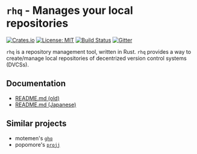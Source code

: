 # `rhq` - Manages your local repositories

[![Crates.io](https://img.shields.io/crates/v/rhq.svg)](https://crates.io/crates/rhq)
[![License: MIT](https://img.shields.io/badge/License-MIT-yellow.svg)](LICENSE)
[![Build Status](https://travis-ci.org/ubnt-intrepid/rhq.svg?branch=master)](https://travis-ci.org/ubnt-intrepid/rhq)
[![Gitter](https://badges.gitter.im/ubnt-intrepid/rhq.svg)](https://gitter.im/ubnt-intrepid/rhq)

`rhq` is a repository management tool, written in Rust.
`rhq` provides a way to create/manage local repositories of decentrized version control systems (DVCSs).

## Documentation

- [README.md (old)](docs/README.md)
- [README.md (Japanese)](docs/README.ja.md)

## Similar projects
* motemen's [`ghq`](https://github.com/motemen/ghq)
* popomore's [`projj`](https://github.com/popomore/projj)

